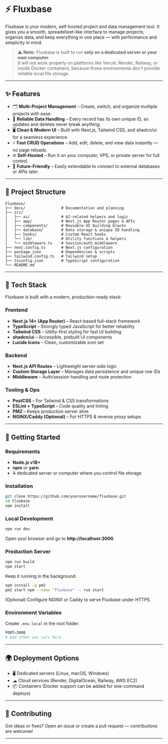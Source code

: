 # ⚡ Fluxbase


Fluxbase is your modern, self-hosted project and data management tool. It gives you a smooth, spreadsheet-like interface to manage projects, organize data, and keep everything in one place — with performance and simplicity in mind.

> ⚠ **Note:** Fluxbase is built to run **only on a dedicated server or your own computer**.  
> It will not work properly on platforms like Vercel, Render, Railway, or inside Docker containers, because those environments don't provide reliable local file storage.

---

## ✨ Features

- 🗂 **Multi-Project Management** – Create, switch, and organize multiple projects with ease.  
- 🔑 **Reliable Data Handling** – Every record has its own unique ID, so updates and deletes never break anything.  
- 🖥 **Clean & Modern UI** – Built with Next.js, Tailwind CSS, and shadcn/ui for a seamless experience.  
- ⚡ **Fast CRUD Operations** – Add, edit, delete, and view data instantly — no page reloads.  
- 🌐 **Self-Hosted** – Run it on your computer, VPS, or private server for full control.  
- 🔌 **Future-Friendly** – Easily extendable to connect to external databases or APIs later.  

---

## 📂 Project Structure

```
Fluxbase/
├── docs/                # Documentation and planning
├── src/
│   ├── ai/              # AI-related helpers and logic
│   ├── app/             # Next.js App Router pages & APIs
│   ├── components/      # Reusable UI building blocks
│   ├── database/        # Data storage & unique ID handling
│   ├── hooks/           # Custom React hooks
│   └── lib/             # Utility functions & helpers
│   └── middleware.ts    # Session/auth middleware
├── next.config.ts       # Next.js configuration
├── package.json         # Dependencies & scripts
├── tailwind.config.ts   # Tailwind setup
├── tsconfig.json        # TypeScript configuration
└── README.md
```

---

## 🧩 Tech Stack

Fluxbase is built with a modern, production-ready stack:

### Frontend
- **Next.js 14+ (App Router)** – React-based full-stack framework  
- **TypeScript** – Strongly typed JavaScript for better reliability  
- **Tailwind CSS** – Utility-first styling for fast UI building  
- **shadcn/ui** – Accessible, prebuilt UI components  
- **Lucide Icons** – Clean, customizable icon set  

### Backend
- **Next.js API Routes** – Lightweight server-side logic  
- **Custom Storage Layer** – Manages data persistence and unique row IDs  
- **Middleware** – Auth/session handling and route protection  

### Tooling & Ops
- **PostCSS** – For Tailwind & CSS transformations  
- **ESLint + TypeScript** – Code quality and linting  
- **PM2** – Keeps production server alive  
- **NGINX/Caddy (Optional)** – For HTTPS & reverse proxy setups  

---

## 🚀 Getting Started

### Requirements

- **Node.js v18+**
- **npm** or **yarn**
- A dedicated server or computer where you control file storage

### Installation

```bash
git clone https://github.com/yourusername/fluxbase.git
cd fluxbase
npm install
```

### Local Development

```bash
npm run dev
```

Open your browser and go to **http://localhost:3000**.

### Production Server

```bash
npm run build
npm start
```

Keep it running in the background:

```bash
npm install -g pm2
pm2 start npm --name "fluxbase" -- run start
```

(Optional) Configure NGINX or Caddy to serve Fluxbase under HTTPS.

### Environment Variables

Create `.env.local` in the root folder:

```bash
PORT=3000
# Add other env vars here
```

---

## 🌍 Deployment Options

- 🖥 Dedicated servers (Linux, macOS, Windows)  
- ☁ Cloud services (Render, DigitalOcean, Railway, AWS EC2)  
- 📦 Containers (Docker support can be added for one-command deploys)  

---

## 👥 Contributing

Got ideas or fixes? Open an issue or create a pull request — contributions are welcome!

---
